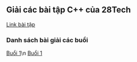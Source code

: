 ## Giải các bài tập C++ của 28Tech
[Link bài tập](https://drive.google.com/drive/folders/1hEFjBBe-KM7ZQNqE0dXOMFygeApnZ5CJ)
### Danh sách bài giải các buổi
[Buổi 1](./buoi_1.md)\n
[Buổi 1](./buoi_1.md)
